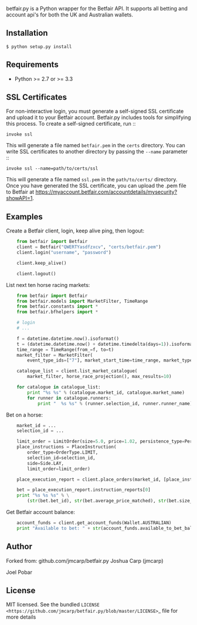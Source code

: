 betfair.py is a Python wrapper for the Betfair API. It supports all betting and account
api's for both the UK and Australian wallets. 


Installation
------------

    $ python setup.py install

Requirements
------------

- Python >= 2.7 or >= 3.3

SSL Certificates
----------------

For non-interactive login, you must generate a self-signed SSL certificate
and upload it to your Betfair account. Betfair.py includes tools for
simplifying this process. To create a self-signed certificate, run ::

    invoke ssl

This will generate a file named ``betfair.pem`` in the ``certs`` directory.
You can write SSL certificates to another directory by passing the
``--name`` parameter ::

    invoke ssl --name=path/to/certs/ssl

This will generate a file named ``ssl.pem`` in the ``path/to/certs/``
directory. Once you have generated the SSL certificate, you can upload the
.pem file to Betfair at https://myaccount.betfair.com/accountdetails/mysecurity?showAPI=1.

Examples
--------

Create a Betfair client, login, keep alive ping, then logout: 

```python
    from betfair import Betfair
    client = Betfair("QWERTYasdfzxcv", "certs/betfair.pem")
    client.login("username", "password")

    client.keep_alive()

    client.logout()
```

List next ten horse racing markets:

```python
    from betfair import Betfair
    from betfair.models import MarketFilter, TimeRange
    from betfair.constants import *
    from betfair.bfhelpers import *

    # login
    # ...

    f = datetime.datetime.now().isoformat()
    t = (datetime.datetime.now() + datetime.timedelta(days=1)).isoformat()
    time_range = TimeRange(from_=f, to=t)
    market_filter = MarketFilter(
        event_type_ids=["7"], market_start_time=time_range, market_type_codes=["WIN"])

    catalogue_list = client.list_market_catalogue(
        market_filter, horse_race_projection(), max_results=10)

    for catalogue in catalogue_list:
        print "%s %s" % (catalogue.market_id, catalogue.market_name)
        for runner in catalogue.runners:
            print "  %s %s" % (runner.selection_id, runner.runner_name) 
```

Bet on a horse: 

```python
    market_id = ...
    selection_id = ...

    limit_order = LimitOrder(size=5.0, price=1.02, persistence_type=PersistenceType.LAPSE)
    place_instructions = PlaceInstruction(
        order_type=OrderType.LIMIT,
        selection_id=selection_id,
        side=Side.LAY,
        limit_order=limit_order)

    place_execution_report = client.place_orders(market_id, [place_instructions])

    bet = place_execution_report.instruction_reports[0]
    print "%s %s %s" % \
        (str(bet.bet_id), str(bet.average_price_matched), str(bet.size_matched))
```

Get Betfair account balance: 

```python
    account_funds = client.get_account_funds(Wallet.AUSTRALIAN)
    print "Available to bet: " + str(account_funds.available_to_bet_balance)
```

Author
------

Forked from: github.com/jmcarp/betfair.py Joshua Carp (jmcarp)  

Joel Pobar

License
-------

MIT licensed. See the bundled `LICENSE <https://github.com/jmcarp/betfair.py/blob/master/LICENSE>`_ file for more details
